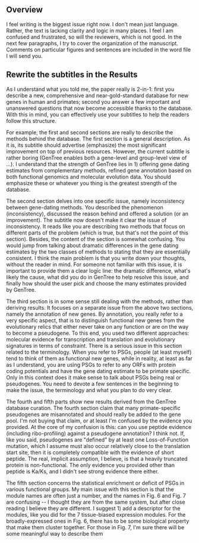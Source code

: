 ## Overview

I feel writing is the biggest issue right now. I don't mean just language. Rather, the text is lacking clarity and logic in many places. I feel I am confused and frustrated, so will the reviewers, which is not good. In the next few paragraphs, I try to cover the organization of the manuscript. Comments on particular figures and sentences are included in the word file I will send you.

## Rewrite the subtitles in the Results

As I understand what you told me, the paper really is 2-in-1: first you describe a new, comprehensive and near-gold-standard database for new genes in human and primates; second you answer a few important and unanswered questions that now become accessible thanks to the database. With this in mind, you can effectively use your subtitles to help the readers follow this structure. 

For example, the first and second sections are really to describe the methods behind the database. The first section is a general description. As it is, its subtitle should advertise (emphasize) the most significant improvement on top of previous resources. However, the current subtitle is rather boring (GenTree enables both a gene-level and group-level view of ...). I understand that the strength of GenTree lies in 1) offering gene dating estimates from complementary methods, refined gene annotation based on both functional genomics and molecular evolution data. You should emphasize these or whatever you thing is the greatest strength of the database. 

The second section delves into one specific issue, namely inconsistency between gene-dating methods. You described the phenomenon (inconsistency), discussed the reason behind and offered a solution (or an improvement). The subtitle now doesn't make it clear the issue of inconsistency. It reads like you are describing two methods that focus on different parts of the problem (which is true, but that's not the point of this section). Besides, the content of the section is somewhat confusing. You would jump from talking about dramatic differences in the gene dating estimates by the two classes of methods to stating that they are essentially consistent. I think the main problem is that you write down your thoughts, without the reader in mind. For someone not familiar with this issue, it is important to provide them a clear logic line: the dramatic difference, what's likely the cause, what did you do in GenTree to help resolve this issue, and finally how should the user pick and choose the many estimates provided by GenTree.

The third section is in some sense still dealing with the methods, rather than deriving results. It focuses on a separate issue from the above two sections, namely the annotation of new genes. By annotation, you really refer to a very specific aspect, that is to distinguish functional new genes from the evolutionary relics that either never take on any function or are on the way to become a pseudogene. To this end, you used two different approaches: molecular evidence for transcription and translation and evolutionary signatures in terms of constraint. There is a serious issue in this section related to the terminology. When you refer to PSGs, people (at least myself) tend to think of them as functional new genes, while in reality, at least as far as I understand, you are using PSGs to refer to any ORFs with protein coding potentials and have the gene dating estimate to be primate specific. Only in this context does it make sense to talk about PSGs being real or pseudogenes. You need to devote a few sentences in the beginning to make the issue, the terminology and what you plan to do very clear.

The fourth and fifth parts show new results derived from the GenTree database curation. The fourth section claim that many primate-specific pseudogenes are misannotated and should really be added to the gene pool. I'm not buying that claim, or at least I'm confused by the evidence you provided. At the core of my confusion is this: can you use peptide evidence (including ribo-profiling) against a pseudogene annotation? I think not. If, like you said, pseudogenes are "defined" by at least one Loss-of-Function mutation, which I assume must also occur relatively close to the translation start site, then it is completely compatible with the evidence of short peptide. The real, implicit assumption, I believe, is that a heavily truncated protein is non-functional. The only evidence you provided other than peptide is Ka/Ks, and I didn't see strong evidence there either.

The fifth section concerns the statistical enrichment or deficit of PSGs in various functional groups. My main issue with this section is that the module names are often just a number, and the names in Fig. 6 and Fig. 7 are confusing -- I thought they are from the same system, but after close reading I believe they are different. I suggest 1) add a descriptor for the modules, like you did for the 7 tissue-biased expression modules. For the broadly-expressed ones in Fig. 6, there has to be some biological property that make them cluster together. For those in Fig. 7, I'm sure there will be some meaningful way to describe them